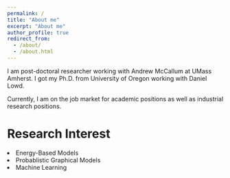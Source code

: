 ```yaml
---
permalink: /
title: "About me"
excerpt: "About me"
author_profile: true
redirect_from: 
  - /about/
  - /about.html
---
```


I am post-doctoral researcher working with Andrew McCallum at UMass Amherst.
I got my Ph.D. from University of Oregon working with Daniel Lowd.

Currently, I am on the job market for academic positions as well as industrial research positions. 

# Research Interest
<li> Energy-Based Models
<li> Probablistic Graphical Models
<li> Machine Learning
